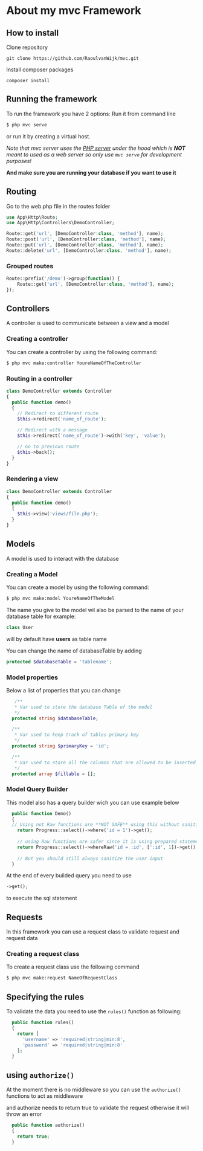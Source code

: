 # About my mvc Framework



## How to install

Clone repository

```git
git clone https://github.com/RaoulvanWijk/mvc.git
```

Install composer packages

```
composer install
```

## Running the framework
To run the framework you have 2 options:
Run it from command line
```bash
$ php mvc serve
```
or run it by creating a virtual host.

*Note that mvc server uses the [PHP server](https://www.php.net/manual/en/features.commandline.webserver.php) under the hood which is **NOT** meant to used as a web server so only use `mvc serve` for development purposes!*

**And make sure you are running your database if you want to use it**


## Routing
Go to the web.php file in the routes folder
```php
use App\Http\Route;
use App\Http\Controllers\DemoController;

Route::get('url', [DemoController:class, 'method'], name);
Route::post('url', [DemoController:class, 'method'], name);
Route::put('url', [DemoController:class, 'method'], name);
Route::delete('url', [DemoController:class, 'method'], name);
```

### Grouped routes
```php
Route::prefix('/demo')->group(function() {
  	Route::get('url', [DemoController:class, 'method'], name);
});
```

## Controllers
A controller is used to communicate between a view and a model

### Creating a controller
You can create a controller by using the following command:
```bash
$ php mvc make:controller YoureNameOfTheController
```

### Routing in a controller

```php
class DemoController extends Controller
{
  public function demo()
  {
    // Redirect to different route
    $this->redirect('name_of_route');

    // Redirect with a message
    $this->redirect('name_of_route')->with('key', 'value');

    // Go to previous route
    $this->back();
  }
}
```

### Rendering a view
```php
class DemoController extends Controller
{
  public function demo()
  {
    $this->view('views/file.php');
  }
}
```

## Models
A model is used to interact with the database

### Creating a Model
You can create a model by using the following command:
```bash
$ php mvc make:model YoureNameOfTheModel
```
The name you give to the model wil also be parsed to the name of your database table
for example: 
```php
class User
```
will by default have **users** as table name

You can change the name of databaseTable by adding
```php
protected $databaseTable = 'tablename';
```

### Model properties

Below a list of properties that you can change
```php
   /**
   * Var used to store the database Table of the model
   */
  protected string $databaseTable;

  /**
   * Var used to keep track of tables primary key
   */
  protected string $primaryKey = 'id';

  /**
   * Var used to store all the columns that are allowed to be inserted
   */
  protected array $fillable = [];
```

### Model Query Builder
This model also has a query builder wich you can use
example below

```php
  public function Demo()
  {
  // Using not Raw functions are **NOT SAFE** using this without sanitizing the user input is not recommended
    return Progress::select()->where('id = 1')->get();
    
    // using Raw functions are safer since it is using prepared statements with binding
    return Progress::select()->whereRaw('id = :id', [':id', 1])->get();
    
    // But you should still always sanitize the user input
  }
```

At the end of every builded query you need to use
```php
->get();
```
to execute the sql statement

## Requests
In this framework you can use a request class to validate request and request data

### Creating a request class
To create a request class use the following command
```bash
$ php mvc make:request NameOfRequestClass
```

## Specifying the rules
To validate the data you need to use the `rules()` function as following:

```php
  public function rules()
  {
    return [
      'username' => 'required|string|min:8',
      'password' => 'required|string|min:8'
    ];
  }
```

## using `authorize()`

At the moment there is no middleware so you can use the `authorize()` functions to act as middleware

and authorize needs to return true to validate the request otherwise it will throw an error
```php
  public function authorize()
  {
    return true;
  }
```
